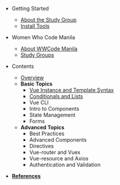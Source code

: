 - Getting Started
  - [About the Study Group](README.md)
  - [Install Tools](getting_started/install_tools.md)

- Women Who Code Manila
  - [About WWCode Manila](wwcodemanila/about.md)
  - [Study Groups](wwcodemanila/study_groups.md)

- Contents
  - [Overview](contents/overview.md)
  - **Basic Topics**
    - [Vue Instance and Template Syntax](contents/vinstance.md)
    - [Conditionals and Lists](contents/vconditionals.md)
    - Vue CLI
    - Intro to Components
    - State Management
    - Forms
  - **Advanced Topics**
    - Best Practices
    - Advanced Components
    - Directives
    - Vue-router and Vuex
    - Vue-resource and Axios
    - Authentication and Validation

- [**References**](resources/references.md)
